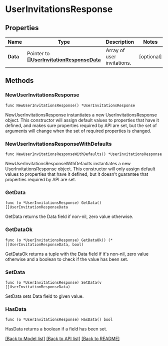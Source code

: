 # UserInvitationsResponse

## Properties

Name | Type | Description | Notes
---- | ---- | ----------- | ------
**Data** | Pointer to [**[]UserInvitationResponseData**](UserInvitationResponseData.md) | Array of user invitations. | [optional] 

## Methods

### NewUserInvitationsResponse

`func NewUserInvitationsResponse() *UserInvitationsResponse`

NewUserInvitationsResponse instantiates a new UserInvitationsResponse object.
This constructor will assign default values to properties that have it defined,
and makes sure properties required by API are set, but the set of arguments
will change when the set of required properties is changed.

### NewUserInvitationsResponseWithDefaults

`func NewUserInvitationsResponseWithDefaults() *UserInvitationsResponse`

NewUserInvitationsResponseWithDefaults instantiates a new UserInvitationsResponse object.
This constructor will only assign default values to properties that have it defined,
but it doesn't guarantee that properties required by API are set.

### GetData

`func (o *UserInvitationsResponse) GetData() []UserInvitationResponseData`

GetData returns the Data field if non-nil, zero value otherwise.

### GetDataOk

`func (o *UserInvitationsResponse) GetDataOk() (*[]UserInvitationResponseData, bool)`

GetDataOk returns a tuple with the Data field if it's non-nil, zero value otherwise
and a boolean to check if the value has been set.

### SetData

`func (o *UserInvitationsResponse) SetData(v []UserInvitationResponseData)`

SetData sets Data field to given value.

### HasData

`func (o *UserInvitationsResponse) HasData() bool`

HasData returns a boolean if a field has been set.


[[Back to Model list]](../README.md#documentation-for-models) [[Back to API list]](../README.md#documentation-for-api-endpoints) [[Back to README]](../README.md)


